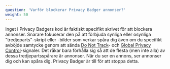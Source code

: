 ```yaml
---
question: 'Varför blockerar Privacy Badger annonser?'
weight: 50
---
```


Inget i Privacy Badgers kod är faktiskt specifikt skrivet för att blockera annonser. Snarare fokuserar den på att förbjuda synliga eller osynliga "tredjeparts"-skript eller -bilder som verkar spåra dig även om du specifikt avböjde samtycke genom att sända [Do Not Track](https://www.eff.org/issues/do-not-track)- och [Global Privacy Control](https://globalprivacycontrol.org/)-signaler. Det råkar bara förhålla sig så att de flesta (men inte alla) av dessa tredjepartsspårare är annonser. När du ser en annons, ser annonser dig och kan spåra dig. Privacy Badger är till för att stoppa detta.
